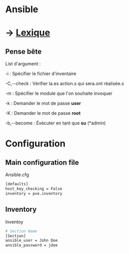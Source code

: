 # Ansible

# → [Lexique](lexique.md)

## Pense bête

List d'argument :

 -i : Spécifier le fichier d'inventaire

 -C,--check : Vérifier la.es action.s qui sera.ont réalisée.s

 -m : Spécifier le module que l'on souhaite invoquer

 -k : Demander le mot de passe **user**

 -K : Demander le mot de passe **root**

 -b,--become : Éxécuter en tant que **su** (*admin)

# Configuration

## Main configuration file

Ansible.cfg

```bash
[defaults]
host_key_checking = False
inventory = pve.inventory
```

## Inventory

Inventoy

```bash
# Section Name
[Section]
ansible_user = John Doe
ansible_password = jdoe
```